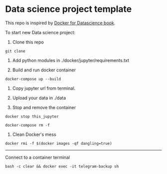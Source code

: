 # Data science project template

This repo is inspired by [Docker for Datascience book](https://www.amazon.com/Docker-Data-Science-Extensible-Infrastructure/dp/1484230116).

To start new Data science project:

1. Clone this repo
  ```
  git clone
  ```
1. Add python modules in ./docker/jupyter/requirements.txt

1. Build and run docker container
  ```
  docker-compose up --build
  ```
1. Copy jupyter url from terminal.

1. Upload your data in ./data

1. Stop and remove the container
  ```
  docker stop this_jupyter

  docker-compose rm -f
  ```
1. Clean Docker's mess

  ```
  docker rmi -f $(docker images -qf dangling=true)
  ```
---
Connect to a container terminal
  ```
  bash -c clear && docker exec -it telegram-backup sh
  ```
